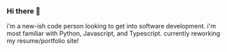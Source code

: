 ### Hi there 👋

i'm a new-ish code person looking to get into software development. i'm most familiar with Python, Javascript, and Typescript. currently reworking my resume/portfolio site!

